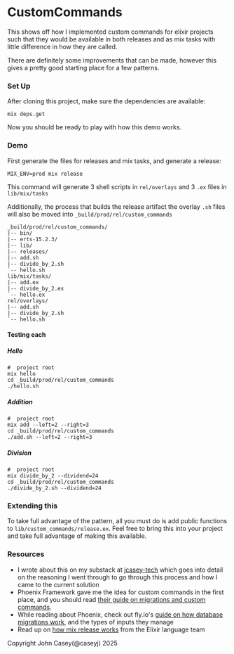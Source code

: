 # CustomCommands

This shows off how I implemented custom commands for elixir projects such that they would be available in both releases and as mix tasks with little difference in how they are called.  
  
There are definitely some improvements that can be made, however this gives a pretty good starting place for a few patterns.

### Set Up

After cloning this project, make sure the dependencies are available:

```shell
mix deps.get
```

Now you should be ready to play with how this demo works. 

### Demo

First generate the files for releases and mix tasks, and generate a release:
```shell 
MIX_ENV=prod mix release
```

This command will generate 3 shell scripts in `rel/overlays` and 3 `.ex` files in `lib/mix/tasks`

Additionally, the process that builds the release artifact the overlay `.sh` files will also be moved into `_build/prod/rel/custom_commands`

```
_build/prod/rel/custom_commands/
|-- bin/
|-- erts-15.2.3/
|-- lib/
|-- releases/
|-- add.sh
|-- divide_by_2.sh
`-- hello.sh
lib/mix/tasks/
|-- add.ex
|-- divide_by_2.ex
`-- hello.ex
rel/overlays/
|-- add.sh
|-- divide_by_2.sh
`-- hello.sh
```

#### Testing each

##### Hello
```shell
#  project root
mix hello
cd _build/prod/rel/custom_commands
./hello.sh 
```
##### Addition
```shell
#  project root
mix add --left=2 --right=3
cd _build/prod/rel/custom_commands
./add.sh --left=2 --right=3
```
##### Division
```shell
#  project root
mix divide_by_2 --dividend=24
cd _build/prod/rel/custom_commands
./divide_by_2.sh --dividend=24
```
### Extending this
To take full advantage of the pattern, all you must do is add public functions to `lib/custom_commands/release.ex`. Feel free to bring this into your project and take full advantage of making this available. 

### Resources
- I wrote about this on my substack at [jcasey-tech](https://jcaseytech.substack.com/p/custom-commands-in-elixir) which goes into detail on the reasoning I went through to go through this process and how I came to the current solution
- Phoenix Framework gave me the idea for custom commands in the first place, and you should read [their guide on migrations and custom commands](https://hexdocs.pm/phoenix/releases.html#ecto-migrations-and-custom-commands).
- While reading about Phoenix, check out fly.io's [guide on how database migrations work](https://fly.io/phoenix-files/how-to-migrate-mix-release-projects/), and the types of inputs they manage
- Read up on [how mix release works](https://hexdocs.pm/mix/Mix.Tasks.Release.html) from the Elixir language team 

Copyright John Casey(@caseyj) 2025
